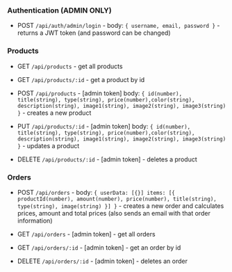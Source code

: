 ### Authentication (ADMIN ONLY)

- POST `/api/auth/admin/login` - body: `{ username, email, password }` - returns a JWT token
  (and password can be changed)

### Products

- GET `/api/products` - get all products
- GET `/api/products/:id` - get a product by id

- POST `/api/products` - [admin token] body: `{ id(number), title(string), type(string), price(number),color(string), description(string), image1(string), image2(string), image3(string) }` - creates a new product
- PUT `/api/products/:id` - [admin token] body: `{ id(number), title(string), type(string), price(number),color(string), description(string), image1(string), image2(string), image3(string) }` - updates a product
- DELETE `/api/products/:id` - [admin token] - deletes a product

### Orders

- POST `/api/orders` - body: `{ userData: [{}] items: [{ productId(number), amount(number), price(number), title(string), type(string), image(string) }] }` - creates a new order and calculates prices, amount and total prices (also sends an email with that order information)

- GET `/api/orders` - [admin token] - get all orders
- GET `/api/orders/:id` - [admin token] - get an order by id
- DELETE `/api/orders/:id` - [admin token] - deletes an order
